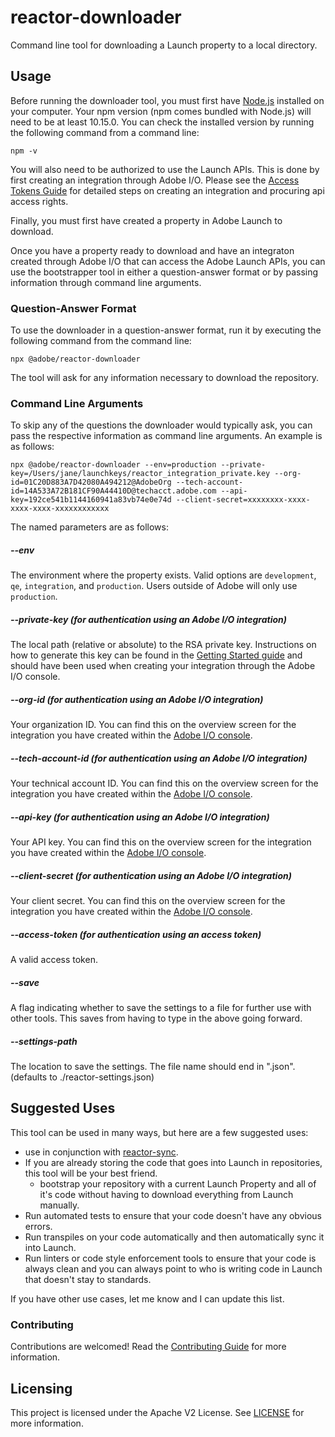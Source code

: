 # reactor-downloader

Command line tool for downloading a Launch property to a local directory.

## Usage

Before running the downloader tool, you must first have [Node.js](https://nodejs.org/en/) installed on your computer. Your npm version (npm comes bundled with Node.js) will need to be at least 10.15.0. You can check the installed version by running the following command from a command line:
                                                                                                      
```
npm -v
```

You will also need to be authorized to use the Launch APIs. This is done by first creating an integration through Adobe I/O. Please see the [Access Tokens Guide](https://developer.adobelaunch.com/api/guides/access_tokens/) for detailed steps on creating an integration and procuring api access rights.

Finally, you must first have created a property in Adobe Launch to download. 

Once you have a property ready to download and have an integraton created through Adobe I/O that can access the Adobe Launch APIs, you can use the bootstrapper tool in either a question-answer format or by passing information through command line arguments.

### Question-Answer Format

To use the downloader in a question-answer format, run it by executing the following command from the command line:

```
npx @adobe/reactor-downloader
```

The tool will ask for any information necessary to download the repository.

### Command Line Arguments

To skip any of the questions the downloader would typically ask, you can pass the respective information as command line arguments. An example is as follows:

```
npx @adobe/reactor-downloader --env=production --private-key=/Users/jane/launchkeys/reactor_integration_private.key --org-id=01C20D883A7D42080A494212@AdobeOrg --tech-account-id=14A533A72B181CF90A44410D@techacct.adobe.com --api-key=192ce541b1144160941a83vb74e0e74d --client-secret=xxxxxxxx-xxxx-xxxx-xxxx-xxxxxxxxxxxx
```

The named parameters are as follows:

##### --env

The environment where the property exists. Valid options are `development`, `qe`, `integration`, and `production`. Users outside of Adobe will only use `production`.

##### --private-key (for authentication using an Adobe I/O integration)

The local path (relative or absolute) to the RSA private key. Instructions on how to generate this key can be found in the [Getting Started guide](https://developer.adobelaunch.com/guides/extensions/getting-started/) and should have been used when creating your integration through the Adobe I/O console.

##### --org-id (for authentication using an Adobe I/O integration)

Your organization ID. You can find this on the overview screen for the integration you have created within the [Adobe I/O console](https://console.adobe.io).

##### --tech-account-id (for authentication using an Adobe I/O integration)

Your technical account ID. You can find this on the overview screen for the integration you have created within the [Adobe I/O console](https://console.adobe.io).

##### --api-key (for authentication using an Adobe I/O integration)

Your API key. You can find this on the overview screen for the integration you have created within the [Adobe I/O console](https://console.adobe.io).

##### --client-secret (for authentication using an Adobe I/O integration)

Your client secret. You can find this on the overview screen for the integration you have created within the [Adobe I/O console](https://console.adobe.io).

##### --access-token (for authentication using an access token)

A valid access token.

##### --save

A flag indicating whether to save the settings to a file for further use with other tools.  This saves from having to type in the above going forward.

##### --settings-path

The location to save the settings.  The file name should end in ".json".  (defaults to ./reactor-settings.json)

## Suggested Uses

This tool can be used in many ways, but here are a few suggested uses:

- use in conjunction with [reactor-sync](https://github.com/adobe/reactor-sync).
- If you are already storing the code that goes into Launch in repositories, this tool will be your best friend.  
  - bootstrap your repository with a current Launch Property and all of it's code without having to download everything from Launch manually.
- Run automated tests to ensure that your code doesn't have any obvious errors.
- Run transpiles on your code automatically and then automatically sync it into Launch.
- Run linters or code style enforcement tools to ensure that your code is always clean and you can always point to who is writing code in Launch that doesn't stay to standards. 

If you have other use cases, let me know and I can update this list.

### Contributing

Contributions are welcomed! Read the [Contributing Guide](CONTRIBUTING.md) for more information.

## Licensing

This project is licensed under the Apache V2 License. See [LICENSE](LICENSE.md) for more information.